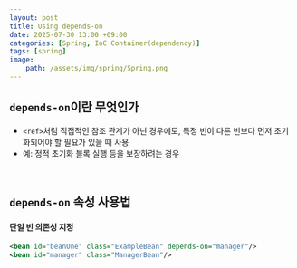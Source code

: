 ```yaml
---
layout: post
title: Using depends-on
date: 2025-07-30 13:00 +09:00
categories: [Spring, IoC Container(dependency)]
tags: [spring]
image:
    path: /assets/img/spring/Spring.png
---
```


## `depends-on`이란 무엇인가

- `<ref>`처럼 직접적인 참조 관계가 아닌 경우에도, 특정 빈이 다른 빈보다 먼저 초기화되어야 할 필요가 있을 때 사용
- 예: 정적 초기화 블록 실행 등을 보장하려는 경우

<br>

## `depends-on` 속성 사용법

#### 단일 빈 의존성 지정

```xml
<bean id="beanOne" class="ExampleBean" depends-on="manager"/>
<bean id="manager" class="ManagerBean"/>
```